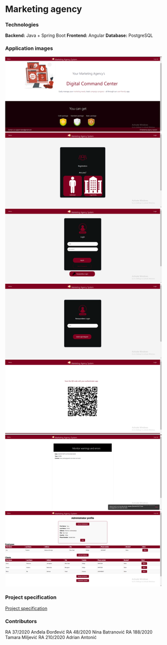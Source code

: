# Marketing agency

### Technologies
**Backend:** Java + Spring Boot
**Frontend:** Angular
**Database:** PostgreSQL


### Application images
![home-page](./assets/home-page.png)
![registration](./assets/registration.png)
![login](./assets/login.png)
![paswordless-login](./assets/paswordless-login.png)
![qr-code](./assets/qr-code.png)
![monitoring](./assets/monitoring.png)
![admin-profile](./assets/admin-profile.png)

### Project specification
[Project specification](./Specifikacija_projekta_BSEP.pdf)

### Contributors

RA 37/2020 Anđela Đorđević
RA 48/2020 Nina Batranović
RA 188/2020 Tamara Miljević
RA 210/2020 Adrian Antonić
